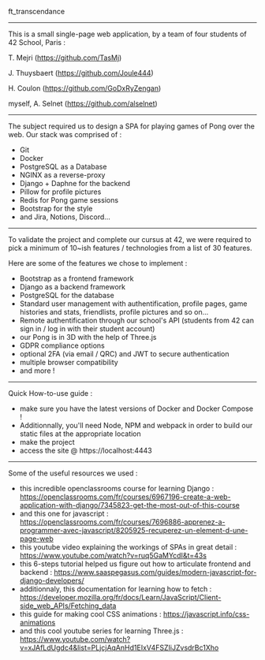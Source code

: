 ft_transcendance

-----
This is a small single-page web application, by a team of four students of 42 School, Paris :

T. Mejri (https://github.com/TasMj)

J. Thuysbaert (https://github.com/Joule444)

H. Coulon (https://github.com/GoDxRyZengan)

myself, A. Selnet (https://github.com/alselnet)

-----
The subject required us to design a SPA for playing games of Pong over the web. Our stack was comprised of :

- Git
- Docker
- PostgreSQL as a Database
- NGINX as a reverse-proxy
- Django + Daphne for the backend
- Pillow for profile pictures
- Redis for Pong game sessions
- Bootstrap for the style
- and Jira, Notions, Discord...

-----
To validate the project and complete our cursus at 42, we were required to pick a minimum of 10~ish features / technologies from a list of 30 features.

Here are some of the features we chose to implement : 

- Bootstrap as a frontend framework
- Django as a backend framework
- PostgreSQL for the database
- Standard user management with authentification, profile pages, game histories and stats, friendlists, profile pictures and so on...
- Remote authentification through our school's API (students from 42 can sign in / log in with their student account)
- our Pong is in 3D with the help of Three.js
- GDPR compliance options
- optional 2FA (via email / QRC) and JWT to secure authentication
- multiple browser compatibility
- and more !

-----
Quick How-to-use guide :

- make sure you have the latest versions of Docker and Docker Compose !
- Additionnally, you'll need Node, NPM and webpack in order to build our static files at the appropriate location
- make the project
- access the site @ https://localhost:4443

-----
Some of the useful resources we used :

- this incredible openclassrooms course for learning Django : https://openclassrooms.com/fr/courses/6967196-create-a-web-application-with-django/7345823-get-the-most-out-of-this-course
- and this one for javascript : https://openclassrooms.com/fr/courses/7696886-apprenez-a-programmer-avec-javascript/8205925-recuperez-un-element-d-une-page-web
- this youtube video explaining the workings of SPAs in great detail : https://www.youtube.com/watch?v=ruq5GaMYcdI&t=43s
- this 6-steps tutorial helped us figure out how to articulate frontend and backend : https://www.saaspegasus.com/guides/modern-javascript-for-django-developers/
- additionnaly, this documentation for learning how to fetch : https://developer.mozilla.org/fr/docs/Learn/JavaScript/Client-side_web_APIs/Fetching_data
- this guide for making cool CSS animations : https://javascript.info/css-animations
- and this cool youtube series for learning Three.js : https://www.youtube.com/watch?v=xJAfLdUgdc4&list=PLjcjAqAnHd1EIxV4FSZIiJZvsdrBc1Xho
